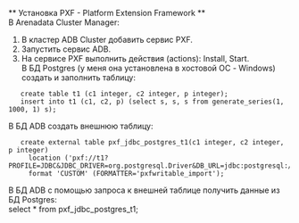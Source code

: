 ** Установка PXF - Platform Extension Framework **   
В Arenadata Cluster Manager:   
1. В кластер ADB Cluster добавить сервис PXF.   
2. Запустить сервис ADB.   
3. На сервисе PXF выполнить действия (actions): Install, Start.   
В БД Postgres (у меня она установлена в хостовой ОС - Windows) создать и заполнить таблицу:   
```   
   create table t1 (c1 integer, c2 integer, p integer);   
   insert into t1 (c1, c2, p) (select s, s, s from generate_series(1, 1000, 1) s);   
```
В БД ADB создать внешнюю таблицу:   
```   
   create external table pxf_jdbc_postgres_t1(c1 integer, c2 integer, p integer)   
     location ('pxf://t1?PROFILE=JDBC&JDBC_DRIVER=org.postgresql.Driver&DB_URL=jdbc:postgresql://192.168.2.32:5432/postgres&USER=postgres&PASS=p')   
     format 'CUSTOM' (FORMATTER='pxfwritable_import');   
```   
В БД ADB с помощью запроса к внешней таблице получить данные из БД Postgres:   
   select * from pxf_jdbc_postgres_t1;   
